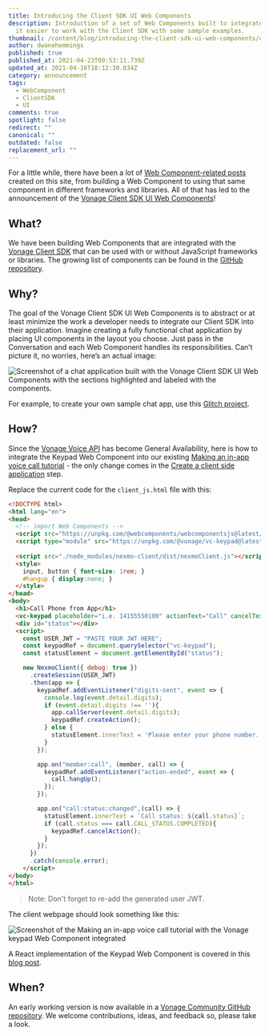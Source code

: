 ```yaml
---
title: Introducing the Client SDK UI Web Components
description: Introduction of a set of Web Components built to integrate and make
  it easier to work with the Client SDK with some sample examples.
thumbnail: /content/blog/introducing-the-client-sdk-ui-web-components/client-sdk-ui-web-components_1200x627.png
author: dwanehemmings
published: true
published_at: 2021-04-23T09:53:11.739Z
updated_at: 2021-04-16T18:12:30.034Z
category: announcement
tags:
  - WebComponent
  - ClientSDK
  - UI
comments: true
spotlight: false
redirect: ""
canonical: ""
outdated: false
replacement_url: ""
---
```

For a little while, there have been a lot of [Web Component-related posts](https://learn.vonage.com/authors/dwanehemmings/) created on this site, from building a Web Component to using that same component in different frameworks and libraries. All of that has led to the announcement of the [Vonage Client SDK UI Web Components](https://github.com/nexmo-community/clientsdk-ui-js)!

## What?

We have been building Web Components that are integrated with the [Vonage Client SDK](https://developer.nexmo.com/client-sdk/overview) that can be used with or without JavaScript frameworks or libraries. The growing list of components can be found in the [GitHub repository](https://github.com/nexmo-community/clientsdk-ui-js).

## Why?

The goal of the Vonage Client SDK UI Web Components is to abstract or at least minimize the work a developer needs to integrate our Client SDK into their application. Imagine creating a fully functional chat application by placing UI components in the layout you choose. Just pass in the Conversation and each Web Component handles its responsibilities. Can’t picture it, no worries, here’s an actual image:

![Screenshot of a chat application built with the Vonage Client SDK UI Web Components with the sections highlighted and labeled with the components.](/content/blog/introducing-the-client-sdk-ui-web-components/wc-chat-layout-highlight.jpg "Sample Chat Application built with the Vonage Client SDK UI Web Components")

For example, to create your own sample chat app, use this [Glitch project](https://glitch.com/edit/#!/remix/boggy-luminous-fish?path=README.md).

## How?

Since the [Vonage Voice API](https://developer.nexmo.com/voice/voice-api/overview) has become General Availability, here is how to integrate the Keypad Web Component into our existing [Making an in-app voice call tutorial](https://developer.nexmo.com/client-sdk/tutorials/app-to-phone/introduction/javascript) - the only change comes in the [Create a client side application](https://developer.nexmo.com/client-sdk/tutorials/app-to-phone/client-sdk/app-to-phone/main-screen/javascript) step. 

Replace the current code for the `client_js.html` file with this:

```html
<!DOCTYPE html>
<html lang="en">
<head>
  <!-- import Web Components -->
  <script src="https://unpkg.com/@webcomponents/webcomponentsjs@latest/webcomponents-loader.js"></script>
  <script type="module" src="https://unpkg.com/@vonage/vc-keypad@latest/vc-keypad.js?module"></script>
  
  <script src="./node_modules/nexmo-client/dist/nexmoClient.js"></script>
  <style>
    input, button { font-size: 1rem; }
    #hangup { display:none; }
  </style>
</head>
<body>
  <h1>Call Phone from App</h1>
  <vc-keypad placeholder="i.e. 14155550100" actionText="Call" cancelText="Hang up"></vc-keypad>
  <div id="status"></div>
  <script>
    const USER_JWT = "PASTE YOUR JWT HERE";
    const keypadRef = document.querySelector("vc-keypad");
    const statusElement = document.getElementById("status");

    new NexmoClient({ debug: true })
      .createSession(USER_JWT)
      .then(app => {
        keypadRef.addEventListener("digits-sent", event => {
          console.log(event.detail.digits);
          if (event.detail.digits !== ''){
            app.callServer(event.detail.digits);
            keypadRef.createAction();
          } else {
            statusElement.innerText = 'Please enter your phone number.';
          }
        });

        app.on("member:call", (member, call) => {
          keypadRef.addEventListener("action-ended", event => {
            call.hangUp();
          });
        });

        app.on("call:status:changed",(call) => {
          statusElement.innerText = `Call status: ${call.status}`;
          if (call.status === call.CALL_STATUS.COMPLETED){
            keypadRef.cancelAction();
          }
        });
      })
      .catch(console.error);
    </script>
</body>
</html>
```

> Note: Don't forget to re-add the generated user JWT.

The client webpage should look something like this:

![Screenshot of the Making an in-app voice call tutorial with the Vonage keypad Web Component integrated](/content/blog/introducing-the-client-sdk-ui-web-components/app-to-phone-with-keypad.jpg "Using the Vonage keypad Web Component in the Making an in-app voice call tutorial")

A React implementation of the Keypad Web Component is covered in this [blog post](https://learn.vonage.com/blog/2020/10/07/using-web-components-in-a-react-application-dr/).

## When?

An early working version is now available in a [Vonage Community GitHub repository](https://github.com/nexmo-community/clientsdk-ui-js). We welcome contributions, ideas, and feedback so, please take a look.
